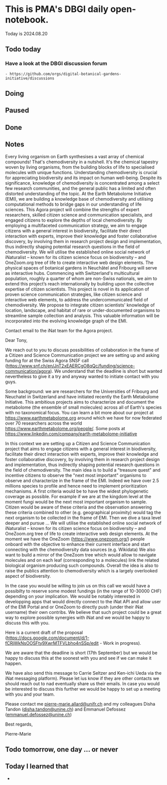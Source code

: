 

# This is PMA's DBGI daily open-notebook.

Today is 2024.08.20

## Todo today

### Have a look at the DBGI discussion forum
    - https://github.com/orgs/digital-botanical-gardens-initiative/discussions
###
###

## Doing

## Paused

## Done

## Notes


Every living organism on Earth synthesises a vast array of chemical compounds! That's chemodiversity in a nutshell. It's the chemical tapestry woven by living organisms, from the building blocks of life to specialised molecules with unique functions. Understanding chemodiversity is crucial for appreciating biodiversity and its impact on human well-being. Despite its significance, knowledge of chemodiversity is concentrated among a select few research communities, and the general public has a limited and often distorted understanding of the topic. At the Earth Metabolome Initiative (EMI), we are building a knowledge base of chemodiversity and utilising computational methods to bridge gaps in our understanding of life sciences.
This Agora project will combine the strengths of expert researchers, skilled citizen science and communication specialists, and engaged citizens to explore the depths of local chemodiversity. By employing a multifaceted communication strategy, we aim to engage citizens with a general interest in biodiversity, facilitate their direct interaction with experts, improve their knowledge and foster collaborative discovery, by involving them in research project design and implementation, thus indirectly shaping potential research questions in the field of chemodiversity.
We will utilise the established online social network of iNaturalist – known for its citizen science focus on biodiversity – and OneZoom.org tree of life to create interactive web design elements. The physical spaces of botanical gardens in Neuchâtel and Fribourg will serve as interactive hubs. Commencing with Switzerland's multicultural population, roughly a quarter of whom are non-Swiss nationals, we aim to extend this project’s reach internationally by building upon the collective expertise of citizen scientists.
This project is novel in its application of proven science communication strategies, like citizen science and interactive web elements, to address the undercommunicated field of chemodiversity. We propose to integrate citizen scientists' knowledge of location, landscape, and habitat of rare or under-documented organisms to streamline sample collection and analysis. This valuable information will be incorporated into the evolving knowledge graph of the EMI.


Contact email to the iNat team for the Agora project.


Dear Tony,

We reach out to you to discuss possibilities of collaboration in the frame of a Citizen and Science Communication project we are setting up and asking funding for at the Swiss Agora SNSF call (https://www.snf.ch/en/JnT2xEAERCgO8qQc/funding/science-communication/agora).
We understand that the deadline is short but wanted nevertheless to give it a try and anyway wanted to initiate contact with you guys.

Some background: we are researchers for the Universities of Fribourg and Neuchatel in Switzerland and have initiated recently the Earth Metabolome Initiative. This ambitious projects aims to characterize and document the metabolome (the ensemble of small molecules) across all of Earth's species with no taxonomical focus. You can learn a bit more about our project at https://www.earthmetabolome.org around which we have for now federated over 70 researchers across the world https://www.earthmetabolome.org/people/. Some posts at https://www.linkedin.com/company/earth-metabolome-initiative

In this context we are setting up a Citizen and Science Communication project that aims to engage citizens with a general interest in biodiversity, facilitate their direct interaction with experts, improve their knowledge and foster collaborative discovery, by involving them in research project design and implementation, thus indirectly shaping potential research questions in the field of chemodiversity. The main idea is to build a "treasure quest" and incentive citizens to observe the "next most important" organisms to observe and characterize in the frame of the EMI. Indeed we have over 2.5 millions species to profile and hence need to implement prioritization mechanisms. A first criteria would be to have the widest phylogenetic coverage as possible. For example if we are at the kingdom level at the moment fungi would be the next most important organism to sample. Citizen would be aware of these criteria and the observation answering these criteria combined to other (e.g. geographical proximity) would tag the next organism to be collected in the frame of EMI. Then we dive a taxa level deeper and pursue ...  We will utilise the established online social network of iNaturalist – known for its citizen science focus on biodiversity – and OneZoom.org tree of life to create interactive web design elements.
At the moment we have the OneZoom (https://www.onezoom.org/) people onboard with the objective to enhance their current interface and start connecting with the chemodiversity data sources (e.g. Wikidata) We also want to build a mirror of the OneZoom tree which would allow to navigate molecules and on each leaf (corresponding to a molecules) link the related biological organism producing such compounds. Overall the idea is also to raise the publics attention to chemodiversity which is a largely overlooked aspect of biodiversity.

In the case you would be willing to join us on this call we would have a possibilty to reserve some modest fundings (in the range of 10-30000 CHF) depending on your implication.
We would be notably interested in developping apps that would directly connect to the iNat API and allow user of the EMI Portal and or OneZoom to directly push (under their iNat username) their own contribs.
We believe that such project could be a great way to explore possible synergies with iNat and we would be happy to discuss this with you.

Here is a current draft of the proposal (https://docs.google.com/document/d/1-fCRjWkNsOOSFty9XwrMTFVLbho4nSSp/edit - Work in progress).

We are aware that the deadline is short (17th September) but we would be happy to discuss this at the soonest with you and see if we can make it happen.

We have also send this message to Carrie Seltzer and Ken-ichi Ueda via the iNat messaging platform). Please let ius know if they are other contacts we should reach out to nad eventually share us their emails.
In case you would be interested to discuss this further we would be happy to set up a meeting with you and your team.

Please contact me pierre-marie.allard@unifr.ch and my colleagues Disha Tandon (disha.tandon@unine.ch) and Emmanuel Defossez (emmanuel.defossez@unine.ch)

Best regards,

Pierre-Marie

## Todo tomorrow, one day ... or never

###
###
###


## Today I learned that

-